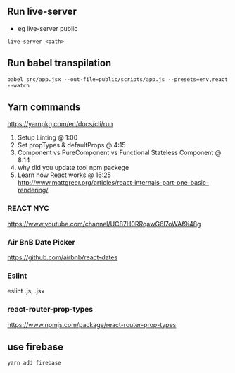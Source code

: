## Run live-server
- eg live-server public
```
live-server <path>
```

## Run babel transpilation
```
babel src/app.jsx --out-file=public/scripts/app.js --presets=env,react --watch
```

## Yarn commands
https://yarnpkg.com/en/docs/cli/run

1. Setup Linting @ 1:00
2. Set propTypes & defaultProps @ 4:15
3. Component vs PureComponent vs Functional Stateless Component @ 8:14
4. why did you update tool npm packege
5. Learn how React works @ 16:25
http://www.mattgreer.org/articles/react-internals-part-one-basic-rendering/

### REACT NYC
https://www.youtube.com/channel/UC87H0RRqawG6I7oWAf9i48g

### Air BnB Date Picker
https://github.com/airbnb/react-dates

### Eslint
eslint .js, .jsx

### react-router-prop-types
https://www.npmjs.com/package/react-router-prop-types

## use firebase
```
yarn add firebase
```